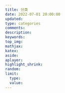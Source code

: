 ```yaml
---
title: 分类
date: 2022-07-01 20:00:00
updated:
type: categories
comments:
description:
keywords:
top_img:
mathjax:
katex:
aside:
aplayer:
highlight_shrink:
random:
limit:
  type:
  value:
---
```

